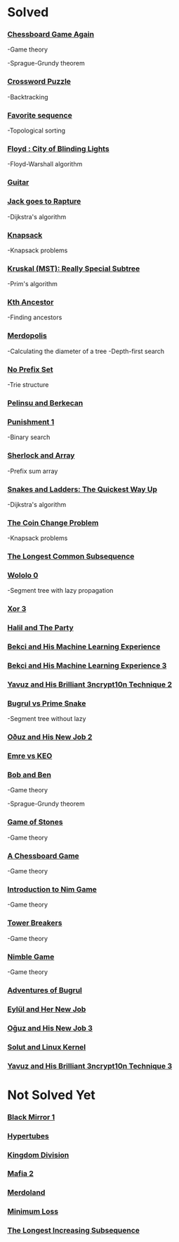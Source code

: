 ﻿# Solved

### [Chessboard Game Again](https://www.hackerrank.com/contests/inzva-acsc-foundation-upsolving/challenges/chessboard-game-again-1)
-Game theory

-Sprague-Grundy theorem

### [Crossword Puzzle](https://www.hackerrank.com/contests/inzva-acsc-foundation-upsolving/challenges/crossword-puzzle/submissions/code/1308710627)
-Backtracking

### [Favorite sequence](https://www.hackerrank.com/contests/inzva-acsc-foundation-upsolving/challenges/favourite-sequence)
-Topological sorting

### [Floyd : City of Blinding Lights](https://www.hackerrank.com/contests/inzva-acsc-foundation-upsolving/challenges/floyd-city-of-blinding-lights)
-Floyd-Warshall algorithm

### [Guitar](https://www.hackerrank.com/contests/inzva-acsc-foundation-final/challenges/guitar)

### [Jack goes to Rapture](https://www.hackerrank.com/contests/inzva-acsc-foundation-upsolving/challenges/jack-goes-to-rapture)
-Dijkstra's algorithm

### [Knapsack](https://www.hackerrank.com/contests/inzva-acsc-foundation-upsolving/challenges/unbounded-knapsack)
-Knapsack problems

### [Kruskal (MST): Really Special Subtree](https://www.hackerrank.com/contests/inzva-acsc-foundation-upsolving/challenges/kruskalmstrsub/problem)
-Prim's algorithm

### [Kth Ancestor](https://www.hackerrank.com/contests/inzva-acsc-foundation-upsolving/challenges/kth-ancestor/submissions)
-Finding ancestors

### [Merdopolis](https://www.hackerrank.com/contests/inzva-acsc-foundation-upsolving/challenges/merdopolis)
-Calculating the diameter of a tree
-Depth-first search

### [No Prefix Set](https://www.hackerrank.com/contests/inzva-acsc-foundation-upsolving/challenges/no-prefix-set)
-Trie structure

### [Pelinsu and Berkecan](https://www.hackerrank.com/contests/inzva-acsc-foundation-final/challenges/pelinsu-and-berkecan)

### [Punishment 1](https://www.hackerrank.com/contests/inzva-acsc-foundation-final/challenges/punishment-1)
-Binary search

### [Sherlock and Array](https://www.hackerrank.com/contests/inzva-acsc-foundation-upsolving/challenges/sherlock-and-array)
-Prefix sum array

### [Snakes and Ladders: The Quickest Way Up](https://www.hackerrank.com/contests/inzva-acsc-foundation-upsolving/challenges/the-quickest-way-up)
-Dijkstra's algorithm

### [The Coin Change Problem](https://www.hackerrank.com/challenges/coin-change/submissions)
-Knapsack problems

### [The Longest Common Subsequence](https://www.hackerrank.com/contests/inzva-acsc-foundation-upsolving/challenges/dynamic-programming-classics-the-longest-common-subsequence)


### [Wololo 0](https://www.hackerrank.com/contests/inzva-acsc-foundation-upsolving/challenges/wololo-0)
-Segment tree with lazy propagation

### [Xor 3](https://www.hackerrank.com/contests/inzva-acsc-foundation-upsolving/challenges/xor-3-3)

### [Halil and The Party](https://www.hackerrank.com/contests/itu-acm-contest-1/challenges/halil-and-party)

### [Bekci and His Machine Learning Experience](https://www.hackerrank.com/contests/itu-acm-contest-1/challenges/bekci-and-his-machine-learning-experience)

### [Bekci and His Machine Learning Experience 3](https://www.hackerrank.com/contests/itu-acm-contest-2/challenges/bekci-and-his-machine-learning-experience-3)

### [Yavuz and His Brilliant 3ncrypt10n Technique 2](https://www.hackerrank.com/contests/itu-acm-contest-2/challenges/yavuz-and-his-brilliant-3ncrypt10n-technique-2)

### [Bugrul vs Prime Snake](https://www.hackerrank.com/contests/itu-acm-contest-2/challenges/bugrul-vs-prime-snake)
-Segment tree without lazy

### [Oðuz and His New Job 2](https://www.hackerrank.com/contests/itu-acm-contest-2/challenges/oguz-and-his-new-job-2)

### [Emre vs KEO](https://www.hackerrank.com/contests/itu-acm-contest-2/challenges/emre-vs-keo)

### [Bob and Ben](https://www.hackerrank.com/challenges/bob-and-ben/problem)
-Game theory

-Sprague-Grundy theorem

### [Game of Stones](https://www.hackerrank.com/challenges/game-of-stones-1/problem)
-Game theory

### [A Chessboard Game](https://www.hackerrank.com/challenges/a-chessboard-game-1/problem)
-Game theory

### [Introduction to Nim Game](https://www.hackerrank.com/challenges/nim-game-1/problem)
-Game theory

### [Tower Breakers](https://www.hackerrank.com/challenges/tower-breakers-1/problem)
-Game theory

### [Nimble Game](https://www.hackerrank.com/challenges/nimble-game-1/problem)
-Game theory

### [Adventures of Bugrul](https://www.hackerrank.com/contests/itu-acm-contest-3/challenges/adventures-of-bugrul)

### [Eylül and Her New Job](https://www.hackerrank.com/contests/itu-acm-contest-3/challenges/eylul-and-her-new-job)

### [Oğuz and His New Job 3](https://www.hackerrank.com/contests/itu-acm-contest-3/challenges/oguz-and-his-new-job-3)

### [Solut and Linux Kernel](https://www.hackerrank.com/contests/itu-acm-contest-3/challenges/solut)

### [Yavuz and His Brilliant 3ncrypt10n Technique 3](https://www.hackerrank.com/contests/itu-acm-contest-3/challenges/yavuz-and-his-brilliant-3ncrypt10n-technique-3)


# Not Solved Yet

### [Black Mirror 1](https://www.hackerrank.com/contests/inzva-acsc-foundation-final/challenges/black-mirror-1)

### [Hypertubes](https://www.hackerrank.com/contests/inzva-acsc-foundation-final/challenges/hypertubes)

### [Kingdom Division](https://www.hackerrank.com/contests/inzva-acsc-foundation-upsolving/challenges/kingdom-division)

### [Mafia 2](https://www.hackerrank.com/contests/inzva-acsc-foundation-final/challenges/mafia-2)

### [Merdoland](https://www.hackerrank.com/contests/inzva-acsc-foundation-final/challenges/merdoland)

### [Minimum Loss](https://www.hackerrank.com/challenges/minimum-loss/problem)

### [The Longest Increasing Subsequence](https://www.hackerrank.com/contests/inzva-acsc-foundation-upsolving/challenges/longest-increasing-subsequent)
